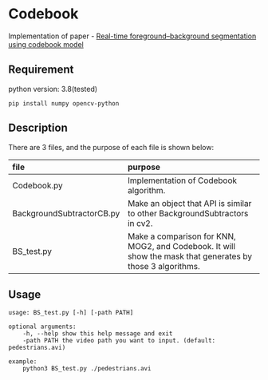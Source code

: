# Codebook

Implementation of paper - [Real-time foreground–background segmentation using codebook model](https://www.sciencedirect.com/science/article/pii/S1077201405000057)

## Requirement

python version: 3.8(tested)

```shell
pip install numpy opencv-python
```

## Description

There are 3 files, and the purpose of each file is shown below:

| file                      | purpose                                                                                                    |
| :------------------------ | :--------------------------------------------------------------------------------------------------------- |
| Codebook.py               | Implementation of Codebook algorithm.                                                                      |
| BackgroundSubtractorCB.py | Make an object that API is similar to other BackgroundSubtractors in cv2.                                  |
| BS_test.py                | Make a comparison for KNN, MOG2, and Codebook. It will show the mask that generates by those 3 algorithms. |

## Usage

```shell
usage: BS_test.py [-h] [-path PATH]

optional arguments:
    -h, --help show this help message and exit
    -path PATH the video path you want to input. (default: pedestrians.avi)

example:
    python3 BS_test.py ./pedestrians.avi
```
